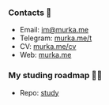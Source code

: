 ### Contacts 💬
- Email: im@murka.me
- Telegram: [murka.me/t](https://murka.me/t)
- CV: [murka.me/cv](https://murka.me/cv)
- Web: [murka.me](https://murka.me)

### My studing roadmap 👨‍🎓
- Repo: [study](https://github.com/murka/study)
